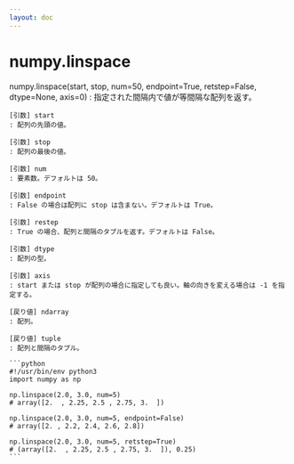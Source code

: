 ```yaml
---
layout: doc
---
```


# numpy.linspace

numpy.linspace(start, stop, num=50, endpoint=True, retstep=False, dtype=None, axis=0)
:   指定された間隔内で値が等間隔な配列を返す。

    [引数] start 
    : 配列の先頭の値。

    [引数] stop
    : 配列の最後の値。

    [引数] num
    : 要素数。デフォルトは 50。
    
    [引数] endpoint
    : False の場合は配列に stop は含まない。デフォルトは True。

    [引数] restep
    : True の場合、配列と間隔のタプルを返す。デフォルトは False。

    [引数] dtype
    : 配列の型。

    [引数] axis
    : start または stop が配列の場合に指定しても良い。軸の向きを変える場合は -1 を指定する。

    [戻り値] ndarray
    : 配列。

    [戻り値] tuple
    : 配列と間隔のタプル。

    ```python
    #!/usr/bin/env python3
    import numpy as np

    np.linspace(2.0, 3.0, num=5)
    # array([2.  , 2.25, 2.5 , 2.75, 3.  ])

    np.linspace(2.0, 3.0, num=5, endpoint=False)
    # array([2. , 2.2, 2.4, 2.6, 2.8])

    np.linspace(2.0, 3.0, num=5, retstep=True)
    # (array([2.  , 2.25, 2.5 , 2.75, 3.  ]), 0.25)
    ```
